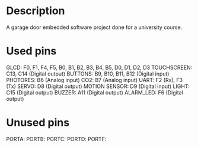 # Description
A garage door embedded software project done for a university course.

# Used pins
GLCD: F0, F1, F4, F5, B0, B1, B2, B3, B4, B5, D0, D1, D2, D3
TOUCHSCREEN: C13, C14 (Digital output)
BUTTONS: B9, B10, B11, B12 (Digital input)
PHOTORES: B6 (Analog input)
CO2: B7 (Analog input)
UART: F2 (Rx), F3 (Tx)
SERVO: D8 (Digital output)
MOTION SENSOR: D9 (Digital input)
LIGHT: C15 (Digital output)
BUZZER: A11 (Digital output)
ALARM_LED: F6 (Digital output)

# Unused pins
PORTA: 
PORTB: 
PORTC: 
PORTD: 
PORTF: